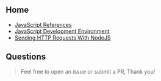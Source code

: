 ## Home

- [JavaScript References](https://pikaxyz420.github.io/guides/core/references)
- [JavaScript Development Environment](https://pikaxyz420.github.io/guides/core/js-dev-env)
- [Sending HTTP Requests With NodeJS](https://pikaxyz420.github.io/guides/node/sending-http-requests)

## Questions

> Feel free to open an issue or submit a PR, Thank you!
